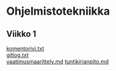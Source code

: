 # Ohjelmistotekniikka
## Viikko 1
[komentorivi.txt](https://github.com/Heljae/ot-harjoitustyo/blob/master/laskarit/viikko1/komentorivi.txt)  
[gitlog.txt](https://github.com/Heljae/ot-harjoitustyo/blob/master/laskarit/viikko1/gitlog.txt)  
[vaatimusmaarittely.md](https://github.com/Heljae/ot-harjoitustyo/blob/master/dokumentaatio/vaatimusmaarittely.md)
[tuntikirjanpito.md](https://github.com/Heljae/ot-harjoitustyo/blob/master/dokumentaatio/tuntikirjanpito.md)
